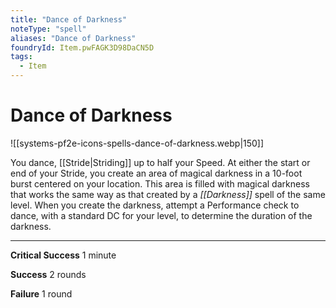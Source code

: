 ```yaml
---
title: "Dance of Darkness"
noteType: "spell"
aliases: "Dance of Darkness"
foundryId: Item.pwFAGK3D98DaCN5D
tags:
  - Item
---
```


# Dance of Darkness
![[systems-pf2e-icons-spells-dance-of-darkness.webp|150]]

You dance, [[Stride|Striding]] up to half your Speed. At either the start or end of your Stride, you create an area of magical darkness in a 10-foot burst centered on your location. This area is filled with magical darkness that works the same way as that created by a _[[Darkness]]_ spell of the same level. When you create the darkness, attempt a Performance check to dance, with a standard DC for your level, to determine the duration of the darkness.

* * *

**Critical Success** 1 minute

**Success** 2 rounds

**Failure** 1 round
